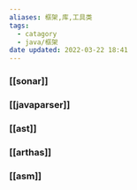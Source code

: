 ```yaml
---
aliases: 框架,库,工具类
tags:
  - catagory
  - java/框架
date updated: 2022-03-22 18:41
---
```


### [[sonar]]

### [[javaparser]]

### [[ast]]

### [[arthas]]

### [[asm]]

